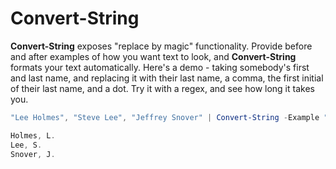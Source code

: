 # Convert-String
**Convert-String** exposes "replace by magic" functionality. Provide before and after examples of how you want text to look, and **Convert-String** formats your text automatically. Here's a demo - taking somebody's first and last name, and replacing it with their last name, a comma, the first initial of their last name, and a dot. Try it with a regex, and see how long it takes you.

```powershell
"Lee Holmes", "Steve Lee", "Jeffrey Snover" | Convert-String -Example "Bill Gates=Gates, B.","John Smith=Smith, J."

Holmes, L.
Lee, S.
Snover, J.
```
